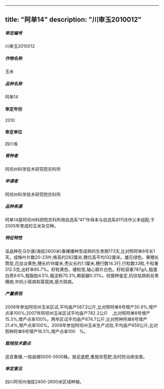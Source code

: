 
---
title: "阿单14"
description: "川审玉2010012"
---
##### 审定编号 
川审玉2010012

##### 作物名称
玉米

##### 品种名称
阿单14

#### 审定年份
2010	

#### 审定单位
四川省

##### 育种者
阿坝州科学技术研究院农科所

##### 申请者
阿坝州科学技术研究院农科所

##### 品种来源
阿单14是阿坝州科研院农科所用自选系“41”作母本与自选系8111沃作父本组配,于2005年育成的玉米杂交种。

##### 特征特性
该品种在马尔康(海拔2600米)春播播种至成熟的生育期173天,比对照阿单8号长1天。成株叶片数20-23叶;株高约282厘米,穗位高平均132厘米。雄花绿色。果穗长筒型,花丝淡黄色,穗长约18厘米,秃尖长约1.1厘米,穗行数14.3行,行粒数33粒,千粒重312.5克,出籽率85.7%。籽粒黄色、硬粒型,轴心颖片白色。籽粒容重787g/L,粗蛋白质9.6%,粗脂肪4.5%,粗淀粉70.3%,赖氨酸0.31%。经接种鉴定,抗纹枯病和丝黑穗病,中抗小斑病和茎腐病,感大斑病。

##### 产量表现
2006年参加阿坝州玉米区试,平均亩产567.3公斤,比对照阿单8号增产30.9%,增产点率100%;2007年阿坝州玉米区试平均亩产782.2公斤　,比对照阿单8号增产15.3%,增产点率100%。两年区试平均亩产674.7公斤,比对照种阿单8号增产21.4%,增产点率100%。2008年参加阿坝州玉米生产试验,平均亩产659公斤,比对照种阿单8号增产16.5%,增产点率100　%。

##### 栽培技术要点
适宜春播,一般亩植5000-5500株。施足底肥,重施攻苞肥;及时防治病虫害。

##### 审定意见
四川阿坝州海拔2400-2600米区域种植。


